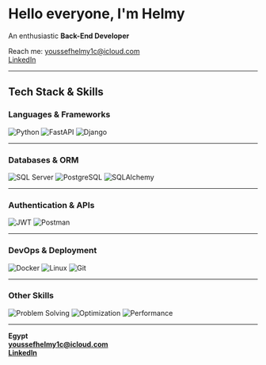 # Hello everyone, I'm **Helmy**  
An enthusiastic **Back-End Developer**

Reach me: [youssefhelmy1c@icloud.com](mailto:youssefhelmy1c@icloud.com)  
[LinkedIn](https://www.linkedin.com/in/helmy-sameh-helmy/)

---

## Tech Stack & Skills

### Languages & Frameworks  
![Python](https://img.shields.io/badge/Python-3776AB?logo=python&logoColor=white)
![FastAPI](https://img.shields.io/badge/FastAPI-009688?logo=fastapi&logoColor=white)
![Django](https://img.shields.io/badge/Django-092E20?logo=django&logoColor=white)

---

###  Databases & ORM  
![SQL Server](https://img.shields.io/badge/SQL%20Server-CC2927?logo=microsoftsqlserver&logoColor=white)
![PostgreSQL](https://img.shields.io/badge/PostgreSQL-316192?logo=postgresql&logoColor=white)
![SQLAlchemy](https://img.shields.io/badge/SQLAlchemy-CC0000?logo=python&logoColor=white)

---

###  Authentication & APIs  
![JWT](https://img.shields.io/badge/JWT-000000?logo=jsonwebtokens&logoColor=white)
![Postman](https://img.shields.io/badge/Postman-FF6C37?logo=postman&logoColor=white)

---

###  DevOps & Deployment  
![Docker](https://img.shields.io/badge/Docker-2496ED?logo=docker&logoColor=white)
![Linux](https://img.shields.io/badge/Linux-FCC624?logo=linux&logoColor=black)
![Git](https://img.shields.io/badge/Git-F05032?logo=git&logoColor=white)

---

###  Other Skills  
![Problem Solving](https://img.shields.io/badge/Problem%20Solving-brightgreen)
![Optimization](https://img.shields.io/badge/Optimization-blueviolet)
![Performance](https://img.shields.io/badge/Performance-orange)

---

 **Egypt**  
 **[youssefhelmy1c@icloud.com](mailto:youssefhelmy1c@icloud.com)**  
 **[LinkedIn](https://www.linkedin.com/in/helmy-sameh-helmy/)**
